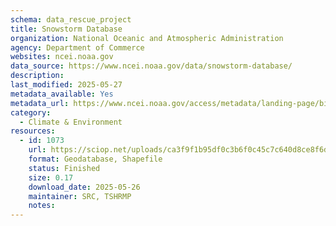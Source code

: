 ```yaml
---
schema: data_rescue_project 
title: Snowstorm Database
organization: National Oceanic and Atmospheric Administration
agency: Department of Commerce
websites: ncei.noaa.gov
data_source: https://www.ncei.noaa.gov/data/snowstorm-database/
description: 
last_modified: 2025-05-27
metadata_available: Yes
metadata_url: https://www.ncei.noaa.gov/access/metadata/landing-page/bin/iso?id=gov.noaa.ncdcC00464
category:
  - Climate & Environment 
resources:
  - id: 1073
    url: https://sciop.net/uploads/ca3f9f1b95df0c3b6f0c45c7c640d8ce8f6de6a9
    format: Geodatabase, Shapefile
    status: Finished
    size: 0.17
    download_date: 2025-05-26
    maintainer: SRC, TSHRMP
    notes: 
---
```


